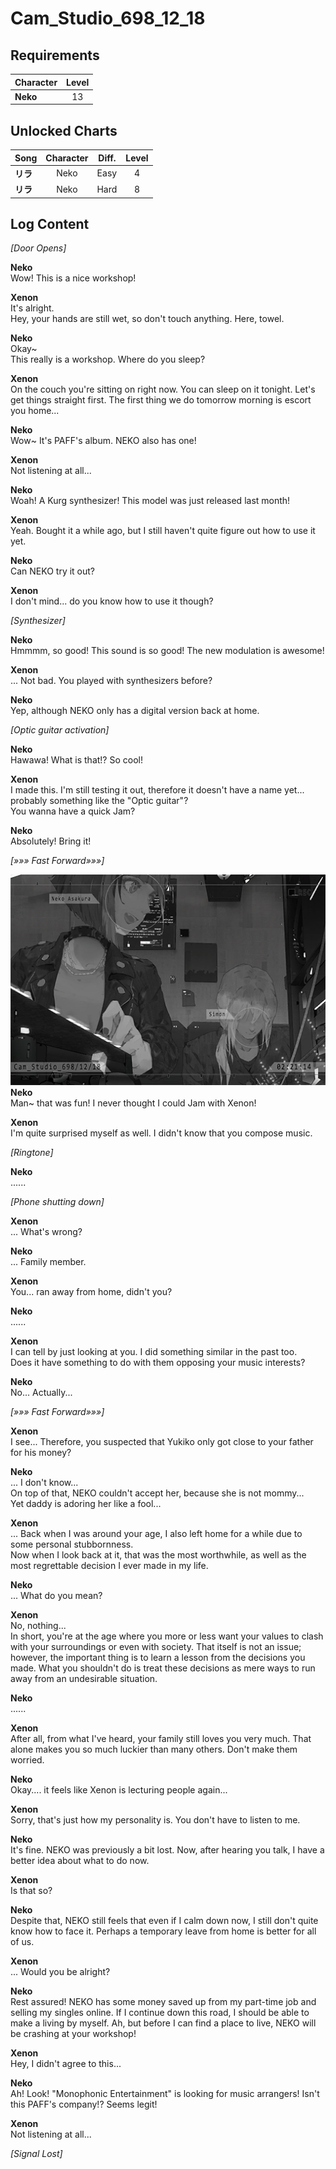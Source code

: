 # Cam_Studio_698_12_18
## Requirements
|Character|Level|
|---------|:---:|
|**Neko** | 13  |

## Unlocked Charts
|  Song  |Character|Diff.|Level|
|--------|:-------:|:---:|:---:|
|**リラ**|  Neko   |Easy |  4  |
|**リラ**|  Neko   |Hard |  8  |

## Log Content
*\[Door Opens\]*

**Neko**<br>
Wow! This is a nice workshop!

**Xenon**<br>
It's alright.<br>
Hey, your hands are still wet, so don't touch anything. Here, towel.

**Neko**<br>
Okay\~<br>
This really is a workshop. Where do you sleep?

**Xenon**<br>
On the couch you're sitting on right now. You can sleep on it tonight. Let's get things straight first. The first thing we do tomorrow morning is escort you home...

**Neko**<br>
Wow\~ It's PAFF's album. NEKO also has one!

**Xenon**<br>
Not listening at all...

**Neko**<br>
Woah! A Kurg synthesizer! This model was just released last month!

**Xenon**<br>
Yeah. Bought it a while ago, but I still haven't quite figure out how to use it yet.

**Neko**<br>
Can NEKO try it out?

**Xenon**<br>
I don't mind... do you know how to use it though?

*\[Synthesizer\]*

**Neko**<br>
Hmmmm, so good! This sound is so good! The new modulation is awesome!

**Xenon**<br>
... Not bad. You played with synthesizers before?

**Neko**<br>
Yep, although NEKO only has a digital version back at home.

*\[Optic guitar activation\]*

**Neko**<br>
Hawawa! What is that!? So cool!

**Xenon**<br>
I made this. I'm still testing it out, therefore it doesn't have a name yet... probably something like the "Optic guitar"? <br>
You wanna have a quick Jam?

**Neko**<br>
Absolutely! Bring it!

*[»»» Fast Forward»»»]*

![naos1601.png](./attachments/naos1601.png)
**Neko**<br>
Man\~ that was fun! I never thought I could Jam with Xenon!

**Xenon**<br>
I'm quite surprised myself as well. I didn't know that you compose music.

*\[Ringtone\]*

**Neko**<br>
......

*\[Phone shutting down\]*

**Xenon**<br>
... What's wrong?

**Neko**<br>
... Family member.

**Xenon**<br>
You... ran away from home, didn't you?

**Neko**<br>
......

**Xenon**<br>
I can tell by just looking at you. I did something similar in the past too.<br>
Does it have something to do with them opposing your music interests?

**Neko**<br>
No... Actually...

*[»»» Fast Forward»»»]*

**Xenon**<br>
I see... Therefore, you suspected that Yukiko only got close to your father for his money?

**Neko**<br>
... I don't know...<br>
On top of that, NEKO couldn't accept her, because she is not mommy...<br>
Yet daddy is adoring her like a fool...

**Xenon**<br>
... Back when I was around your age, I also left home for a while due to some personal stubbornness.<br>
Now when I look back at it, that was the most worthwhile, as well as the most regrettable decision I ever made in my life.

**Neko**<br>
... What do you mean?

**Xenon**<br>
No, nothing...<br>
In short, you're at the age where you more or less want your values to clash with your surroundings or even with society. That itself is not an issue; however, the important thing is to learn a lesson from the decisions you made. What you shouldn't do is treat these decisions as mere ways to run away from an undesirable situation. 

**Neko**<br>
......

**Xenon**<br>
After all, from what I've heard, your family still loves you very much. That alone makes you so much luckier than many others. Don't make them worried.

**Neko**<br>
Okay.... it feels like Xenon is lecturing people again...

**Xenon**<br>
Sorry, that's just how my personality is. You don't have to listen to me.

**Neko**<br>
It's fine. NEKO was previously a bit lost. Now, after hearing you talk, I have a better idea about what to do now.

**Xenon**<br>
Is that so?

**Neko**<br>
Despite that, NEKO still feels that even if I calm down now, I still don't quite know how to face it. Perhaps a temporary leave from home is better for all of us.

**Xenon**<br>
... Would you be alright?

**Neko**<br>
Rest assured! NEKO has some money saved up from my part\-time job and selling my singles online. If I continue down this road, I should be able to make a living by myself. Ah, but before I can find a place to live, NEKO will be crashing at your workshop!

**Xenon**<br>
Hey, I didn't agree to this...

**Neko**<br>
Ah! Look! "Monophonic Entertainment" is looking for music arrangers! Isn't this PAFF's company!? Seems legit!

**Xenon**<br>
Not listening at all...

*[Signal Lost]*
